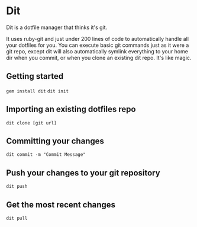 # Dit

Dit is a dotfile manager that thinks it's git.

It uses ruby-git and just under 200 lines of code to automatically handle all your dotfiles for you. You can execute basic git commands just as it were a git repo, except dit will also automatically symlink everything to your home dir when you commit, or when you clone an existing dit repo. It's like magic.

## Getting started

`gem install dit` 
`dit init`

## Importing an existing dotfiles repo

`dit clone [git url]`

## Committing your changes

`dit commit -m "Commit Message"`

## Push your changes to your git repository

`dit push`

## Get the most recent changes

`dit pull`

